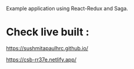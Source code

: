 Example application using React-Redux and Saga. 
# Check live built :
https://sushmitapaulhrc.github.io/

https://csb-rr37e.netlify.app/
